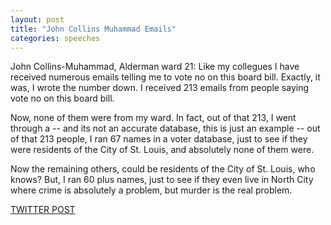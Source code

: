 ```yaml
---
layout: post
title: "John Collins Muhammad Emails"
categories: speeches
---
```


John Collins-Muhammad, Alderman ward 21: Like my collegues I have received numerous emails telling me to vote no on this board bill. Exactly, it was, I wrote the number down. I received 213 emails from people saying vote no on this board bill.

Now, none of them were from my ward. In fact, out of that 213, I went through a -- and its not an accurate database, this is just an example -- out of that 213 people, I ran 67 names in a voter database, just to see if they were residents of the City of St. Louis, and absolutely none of them were.

Now the remaining others, could be residents of the City of St. Louis, who knows? But, I ran 60 plus names, just to see if they even live in North City where crime is absolutely a problem, but murder is the real problem.  

[TWITTER POST](https://twitter.com/StlPoliticClips/status/1390062317312913416?s=20)




